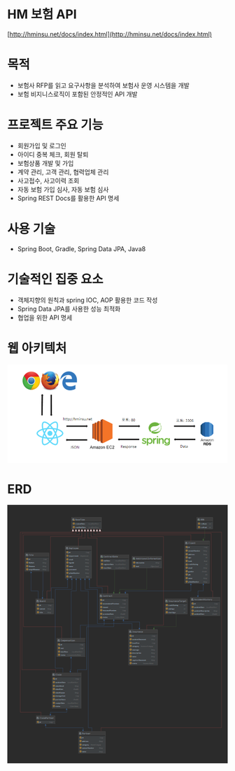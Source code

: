# HM 보험 API
[http://hminsu.net/docs/index.html](http://hminsu.net/docs/index.html)

# 목적

- 보험사 RFP를 읽고 요구사항을 분석하여 보험사 운영 시스템을 개발
- 보험 비지니스로직이 포함된 안정적인 API 개발

# 프로젝트 주요 기능

- 회원가입 및 로그인
- 아이디 중복 체크, 회원 탈퇴
- 보험상품 개발 및 가입
- 계약 관리, 고객 관리,  협력업체 관리
- 사고접수, 사고이력 조회
- 자동 보험 가입 심사, 자동 보험 심사
- Spring REST Docs를 활용한 API 명세

# 사용 기술

- Spring Boot, Gradle, Spring Data JPA, Java8

# 기술적인 집중 요소

- 객체지향의 원칙과 spring IOC, AOP 활용한 코드 작성
- Spring Data JPA를 사용한 성능 최적화
- 협업을 위한 API 명세

# 웹 아키텍처
![./architecture.png](./architecture.png)

# ERD

![./ERD.png](./ERD.png)